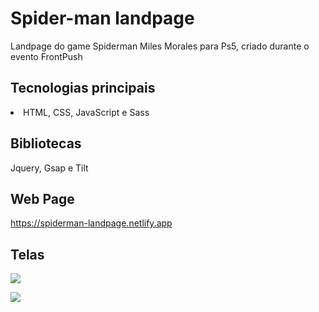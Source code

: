 # Spider-man landpage

Landpage do game Spiderman Miles Morales para Ps5, criado durante o evento FrontPush

## Tecnologias principais

<li>HTML, CSS, JavaScript e Sass</li>

## Bibliotecas

Jquery,
Gsap
e Tilt

## Web Page
https://spiderman-landpage.netlify.app

## Telas

![](https://images2.imgbox.com/8e/4a/Rov7MODE_o.png)

![](https://images2.imgbox.com/da/3c/TVw8H4hE_o.png)


